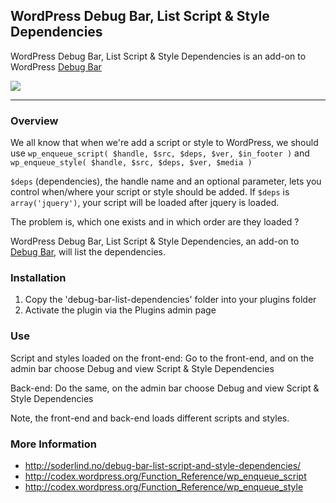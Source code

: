 
## WordPress Debug Bar, List Script &amp; Style Dependencies

WordPress Debug Bar, List Script &amp; Style Dependencies is an add-on to WordPress [Debug Bar](https://wordpress.org/plugins/debug-bar/)

<img src="https://travis-ci.org/soderlind/debug-bar-list-dependencies.svg?branch=master" />

-----------------------

### Overview

We all know that when we're add a script or style to WordPress, we should use `wp_enqueue_script( $handle, $src, $deps, $ver, $in_footer )` and `wp_enqueue_style( $handle, $src, $deps, $ver, $media )`

`$deps` (dependencies), the handle name and an optional parameter, lets you control when/where your script or style should be added. If `$deps` is `array('jquery')`, your script will be loaded after jquery is loaded.

The problem is, which one exists and in which order are they loaded ?

WordPress Debug Bar, List Script &amp; Style Dependencies, an add-on to [Debug Bar](https://wordpress.org/plugins/debug-bar/), will list the dependencies.

### Installation

1. Copy the 'debug-bar-list-dependencies' folder into your plugins folder
1. Activate the plugin via the Plugins admin page

### Use

Script and styles loaded on the front-end: Go to the front-end, and on the admin bar choose Debug and view Script & Style Dependencies

Back-end: Do the same, on the admin bar choose Debug and view Script & Style Dependencies

Note, the front-end and back-end loads different scripts and styles.


### More Information

* http://soderlind.no/debug-bar-list-script-and-style-dependencies/
* http://codex.wordpress.org/Function_Reference/wp_enqueue_script
* http://codex.wordpress.org/Function_Reference/wp_enqueue_style
